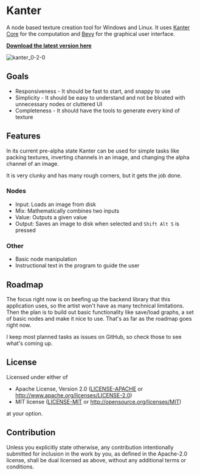 # Kanter
A node based texture creation tool for Windows and Linux. It uses [Kanter Core](https://github.com/lukors/kanter_core) for the computation and [Bevy](https://github.com/bevyengine/bevy) for the graphical user interface.

[**Download the latest version here**](https://github.com/lukors/kanter/releases/latest)

![kanter_0-2-0](https://user-images.githubusercontent.com/1719884/117169645-908b1d80-adc9-11eb-9aee-6815c34d3f53.png)

## Goals
- Responsiveness - It should be fast to start, and snappy to use
- Simplicity - It should be easy to understand and not be bloated with unnecessary nodes or cluttered UI
- Completeness - It should have the tools to generate every kind of texture

## Features
In its current pre-alpha state Kanter can be used for simple tasks like packing textures, inverting channels in an image, and changing the alpha channel of an image.

It is very clunky and has many rough corners, but it gets the job done.

### Nodes
- Input: Loads an image from disk
- Mix: Mathematically combines two inputs
- Value: Outputs a given value
- Output: Saves an image to disk when selected and `Shift Alt S` is pressed

### Other
- Basic node manipulation
- Instructional text in the program to guide the user

## Roadmap
The focus right now is on beefing up the backend library that this application uses, so the artist won't have as many technical limitations. Then the plan is to build out basic functionality like save/load graphs, a set of basic nodes and make it nice to use. That's as far as the roadmap goes right now.

I keep most planned tasks as issues on GitHub, so check those to see what's coming up.

## License
Licensed under either of

 * Apache License, Version 2.0
   ([LICENSE-APACHE](LICENSE-APACHE) or http://www.apache.org/licenses/LICENSE-2.0)
 * MIT license
   ([LICENSE-MIT](LICENSE-MIT) or http://opensource.org/licenses/MIT)

at your option.

## Contribution
Unless you explicitly state otherwise, any contribution intentionally submitted
for inclusion in the work by you, as defined in the Apache-2.0 license, shall be
dual licensed as above, without any additional terms or conditions.